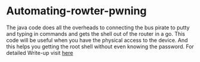 # Automating-rowter-pwning
The java code does all the overheads to connecting the bus pirate to putty and typing in commands and gets the shell out of the router in a go.
This code will be useful when you have the physical access to the device. And this helps you getting the root shell without even knowing the password.
For detailed Write-up visit [here]( https://iotmyway.wordpress.com/2018/05/19/getting-the-router-shell-using-uart-interface-and-bus-pirate/)
